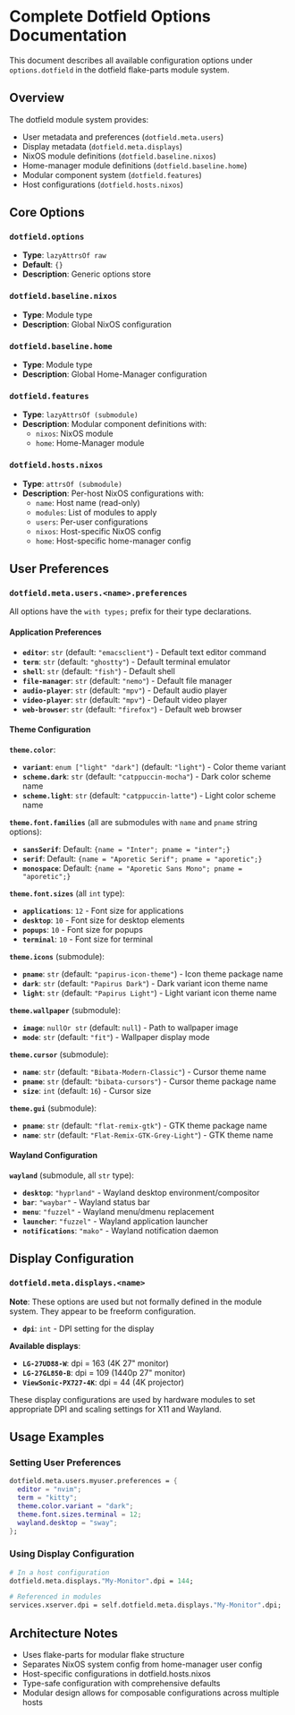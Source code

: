 # Complete Dotfield Options Documentation

This document describes all available configuration options under `options.dotfield` in the dotfield flake-parts module system.

## Overview

The dotfield module system provides:
- User metadata and preferences (`dotfield.meta.users`)
- Display metadata (`dotfield.meta.displays`)
- NixOS module definitions (`dotfield.baseline.nixos`)
- Home-manager module definitions (`dotfield.baseline.home`)
- Modular component system (`dotfield.features`)
- Host configurations (`dotfield.hosts.nixos`)

## Core Options

### `dotfield.options`
- **Type**: `lazyAttrsOf raw`
- **Default**: `{}`
- **Description**: Generic options store

### `dotfield.baseline.nixos`
- **Type**: Module type
- **Description**: Global NixOS configuration

### `dotfield.baseline.home`
- **Type**: Module type
- **Description**: Global Home-Manager configuration

### `dotfield.features`
- **Type**: `lazyAttrsOf (submodule)`
- **Description**: Modular component definitions with:
  - `nixos`: NixOS module
  - `home`: Home-Manager module

### `dotfield.hosts.nixos`
- **Type**: `attrsOf (submodule)`
- **Description**: Per-host NixOS configurations with:
  - `name`: Host name (read-only)
  - `modules`: List of modules to apply
  - `users`: Per-user configurations
  - `nixos`: Host-specific NixOS config
  - `home`: Host-specific home-manager config

## User Preferences

### `dotfield.meta.users.<name>.preferences`

All options have the `with types;` prefix for their type declarations.

#### Application Preferences
- **`editor`**: `str` (default: `"emacsclient"`) - Default text editor command
- **`term`**: `str` (default: `"ghostty"`) - Default terminal emulator
- **`shell`**: `str` (default: `"fish"`) - Default shell
- **`file-manager`**: `str` (default: `"nemo"`) - Default file manager
- **`audio-player`**: `str` (default: `"mpv"`) - Default audio player
- **`video-player`**: `str` (default: `"mpv"`) - Default video player
- **`web-browser`**: `str` (default: `"firefox"`) - Default web browser

#### Theme Configuration

**`theme.color`**:
- **`variant`**: `enum ["light" "dark"]` (default: `"light"`) - Color theme variant
- **`scheme.dark`**: `str` (default: `"catppuccin-mocha"`) - Dark color scheme name
- **`scheme.light`**: `str` (default: `"catppuccin-latte"`) - Light color scheme name

**`theme.font.families`** (all are submodules with `name` and `pname` string options):
- **`sansSerif`**: Default: `{name = "Inter"; pname = "inter";}`
- **`serif`**: Default: `{name = "Aporetic Serif"; pname = "aporetic";}`
- **`monospace`**: Default: `{name = "Aporetic Sans Mono"; pname = "aporetic";}`

**`theme.font.sizes`** (all `int` type):
- **`applications`**: `12` - Font size for applications
- **`desktop`**: `10` - Font size for desktop elements
- **`popups`**: `10` - Font size for popups
- **`terminal`**: `10` - Font size for terminal

**`theme.icons`** (submodule):
- **`pname`**: `str` (default: `"papirus-icon-theme"`) - Icon theme package name
- **`dark`**: `str` (default: `"Papirus Dark"`) - Dark variant icon theme name
- **`light`**: `str` (default: `"Papirus Light"`) - Light variant icon theme name

**`theme.wallpaper`** (submodule):
- **`image`**: `nullOr str` (default: `null`) - Path to wallpaper image
- **`mode`**: `str` (default: `"fit"`) - Wallpaper display mode

**`theme.cursor`** (submodule):
- **`name`**: `str` (default: `"Bibata-Modern-Classic"`) - Cursor theme name
- **`pname`**: `str` (default: `"bibata-cursors"`) - Cursor theme package name
- **`size`**: `int` (default: `16`) - Cursor size

**`theme.gui`** (submodule):
- **`pname`**: `str` (default: `"flat-remix-gtk"`) - GTK theme package name
- **`name`**: `str` (default: `"Flat-Remix-GTK-Grey-Light"`) - GTK theme name

#### Wayland Configuration

**`wayland`** (submodule, all `str` type):
- **`desktop`**: `"hyprland"` - Wayland desktop environment/compositor
- **`bar`**: `"waybar"` - Wayland status bar
- **`menu`**: `"fuzzel"` - Wayland menu/dmenu replacement
- **`launcher`**: `"fuzzel"` - Wayland application launcher
- **`notifications`**: `"mako"` - Wayland notification daemon

## Display Configuration

### `dotfield.meta.displays.<name>`

**Note**: These options are used but not formally defined in the module system. They appear to be freeform configuration.

- **`dpi`**: `int` - DPI setting for the display

**Available displays**:
- **`LG-27UD88-W`**: dpi = 163 (4K 27" monitor)
- **`LG-27GL850-B`**: dpi = 109 (1440p 27" monitor)
- **`ViewSonic-PX727-4K`**: dpi = 44 (4K projector)

These display configurations are used by hardware modules to set appropriate DPI and scaling settings for X11 and Wayland.

## Usage Examples

### Setting User Preferences

```nix
dotfield.meta.users.myuser.preferences = {
  editor = "nvim";
  term = "kitty";
  theme.color.variant = "dark";
  theme.font.sizes.terminal = 12;
  wayland.desktop = "sway";
};
```

### Using Display Configuration

```nix
# In a host configuration
dotfield.meta.displays."My-Monitor".dpi = 144;

# Referenced in modules
services.xserver.dpi = self.dotfield.meta.displays."My-Monitor".dpi;
```

## Architecture Notes

- Uses flake-parts for modular flake structure
- Separates NixOS system config from home-manager user config
- Host-specific configurations in dotfield.hosts.nixos
- Type-safe configuration with comprehensive defaults
- Modular design allows for composable configurations across multiple hosts

